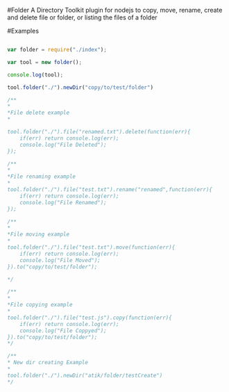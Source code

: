 #Folder
A Directory Toolkit plugin for nodejs to copy, move, rename, create and delete file or folder, or listing the files of a folder

#Examples
```javascript

var folder = require("./index");

var tool = new folder();

console.log(tool);

tool.folder("./").newDir("copy/to/test/folder")

/**
*
*File delete example
*

tool.folder("./").file("renamed.txt").delete(function(err){
	if(err) return console.log(err);
	console.log("File Deleted");
});

/**
*
*File renaming example
*
tool.folder("./").file("test.txt").rename("renamed",function(err){
	if(err) return console.log(err);
	console.log("File Renamed");
});

/**
*
*File moving example
*
tool.folder("./").file("test.txt").move(function(err){
	if(err) return console.log(err);
	console.log("File Moved");
}).to("copy/to/test/folder");

*/

/**
*
*File copying example
*
tool.folder("./").file("test.js").copy(function(err){
	if(err) return console.log(err);
	console.log("File Coppyed");
}).to("copy/to/test/folder");
*/

/**
* New dir creating Example
*
tool.folder("./").newDir("atik/folder/testCreate")
*/
```
